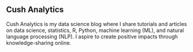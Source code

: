 ## Cush Analytics

Cush Analytics is my data science blog where I share tutorials and articles on data science, statistics, R, Python, machine learning (ML), and natural language processing (NLP).
I aspire to create positive impacts through knowledge-sharing online.
